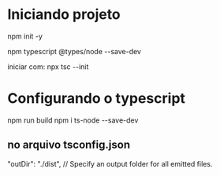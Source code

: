 # Iniciando projeto

npm init -y 

npm typescript @types/node --save-dev

iniciar com: 
npx tsc --init

# Configurando o typescript
npm run build 
npm i ts-node --save-dev


## no arquivo tsconfig.json
"outDir": "./dist",                        // Specify an output folder for all emitted files.